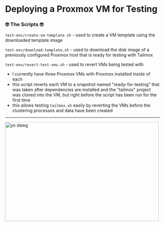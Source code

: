 # Deploying a Proxmox VM for Testing

### 🤓 The Scripts 🤓

`test-env/create-vm-template.sh` - used to create a VM template using the downloaded template image

`test-env/download-template.sh` - used to download the disk image of a previously configured Proxmox host that is ready for testing with Tailmox

`test-env/revert-test-vms.sh` - used to revert VMs being tested with
- I currently have three Proxmox VMs with Proxmox installed inside of each
- this script reverts each VM to a snapshot named "ready-for-testing" that was taken after dependencies are installed and the "tailmox" project was cloned into the VM, but right before the script has been run for the first time
- this allows testing `tailmox.sh` easily by reverting the VMs before the clustering processes and data have been created

---

<img width="500" height="323" alt="yo dawg" src="https://github.com/user-attachments/assets/e3e3086b-7d70-4b73-8c31-ac40a33484d1" />
